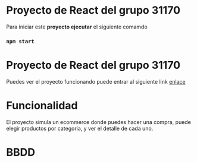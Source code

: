 # Proyecto de React del grupo 31170

Para iniciar este **proyecto ejecutar** el siguiente comamdo

### `npm start`


# Proyecto de React del grupo 31170

Puedes ver el proyecto funcionando puede entrar al siguiente link [enlace](#)

# Funcionalidad

El proyecto simula un ecommerce donde puedes hacer una compra, puede elegir productos por categoria, y ver el detalle de cada uno.


# BBDD

